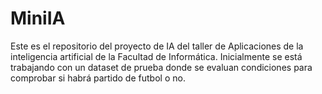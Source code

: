 # MiniIA
Este es el repositorio del proyecto de IA del taller de Aplicaciones de la inteligencia artificial de la Facultad de Informática.
Inicialmente se está trabajando con un dataset de prueba donde se evaluan condiciones para comprobar si habrá partido de futbol o no.
